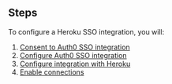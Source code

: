 ## Steps

To configure a Heroku SSO integration, you will:

1. [Consent to Auth0 SSO integration](#consent-to-auth0-sso-integration)
2. [Configure Auth0 SSO integration](#create-auth0-sso-integration)
3. [Configure integration with Heroku](#configure-integration-with-heroku)
4. [Enable connections](#enable-connections)
